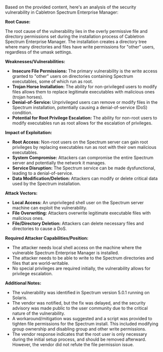 Based on the provided content, here's an analysis of the security vulnerability in Cabletron Spectrum Enterprise Manager:

**Root Cause:**

The root cause of the vulnerability lies in the overly permissive file and directory permissions set during the installation process of Cabletron Spectrum Enterprise Manager. The installation creates a directory tree where many directories and files have write permissions for "other" users, regardless of the umask settings.

**Weaknesses/Vulnerabilities:**

*   **Insecure File Permissions:** The primary vulnerability is the write access granted to "other" users on directories containing Spectrum executables, some of which run as root.
*   **Trojan Horse Installation:** The ability for non-privileged users to modify files allows them to replace legitimate executables with malicious ones (trojan horses).
*   **Denial-of-Service:** Unprivileged users can remove or modify files in the Spectrum installation, potentially causing a denial-of-service (DoS) condition.
*   **Potential for Root Privilege Escalation:** The ability for non-root users to modify executables run as root allows for the escalation of privileges.

**Impact of Exploitation:**

*   **Root Access:** Non-root users on the Spectrum server can gain root privileges by replacing executables run as root with their own malicious executables.
*   **System Compromise:** Attackers can compromise the entire Spectrum server and potentially the network it manages.
*   **Service Disruption:** The Spectrum service can be made dysfunctional, leading to a denial-of-service.
*   **Data Modification/Deletion:** Attackers can modify or delete critical data used by the Spectrum installation.

**Attack Vectors:**

*   **Local Access:** An unprivileged shell user on the Spectrum server machine can exploit the vulnerability.
*   **File Overwriting:** Attackers overwrite legitimate executable files with malicious ones.
*   **File/Directory Deletion:** Attackers can delete necessary files and directories to cause a DoS.

**Required Attacker Capabilities/Position:**

*   The attacker needs local shell access on the machine where the vulnerable Spectrum Enterprise Manager is installed.
*   The attacker needs to be able to write to the Spectrum directories and files that are world-writable.
*   No special privileges are required initially, the vulnerability allows for privilege escalation.

**Additional Notes:**

*   The vulnerability was identified in Spectrum version 5.0.1 running on Solaris.
*   The vendor was notified, but the fix was delayed, and the security advisory was made public to the user community due to the critical nature of the vulnerability.
*   A workaround/mitigation was suggested and a script was provided to tighten file permissions for the Spectrum install. This included modifying group ownership and disabling group and other write permissions.
*   The vendor response indicates that the root user is only necessary during the initial setup process, and should be removed afterward. However, the vendor did not refute the file permission issue.